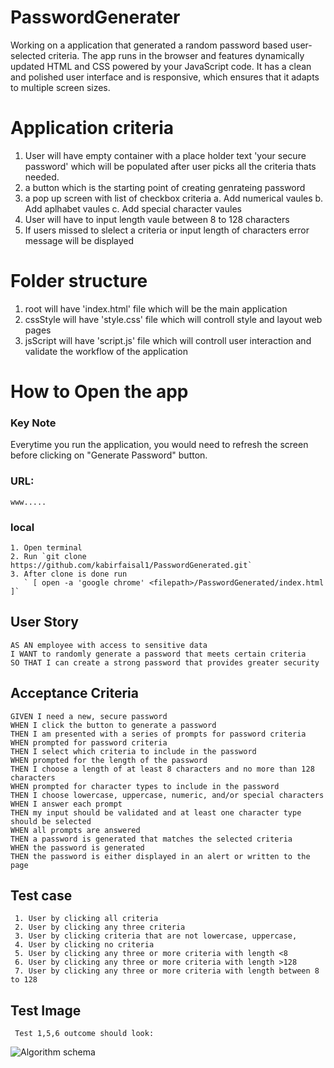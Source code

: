 # PasswordGenerater
Working on a application that generated a random password based user-selected criteria. The app runs in the browser and features dynamically updated HTML and CSS powered by your JavaScript code. It has a clean and polished user interface and is responsive, which ensures that it adapts to multiple screen sizes.

# Application criteria
1. User will have empty container with a place holder text 'your secure password' which will be populated after user picks all the criteria thats needed.
2. a button which is the starting point of creating genrateing password
3. a pop up screen with list of checkbox criteria
    a. Add numerical vaules
    b. Add aplhabet vaules
    c. Add special character vaules
4. User will have to input length vaule between 8 to 128 characters
6. If users missed to slelect a criteria or input length of characters error message will be displayed 

# Folder structure 
1. root will have 'index.html' file which will be the main application
2. cssStyle will have 'style.css' file which will controll style and layout web pages
3. jsScript will have 'script.js' file which will controll user interaction and validate the workflow of the application

# How to Open the app
### Key Note
Everytime you run the application, you would need to refresh the screen before clicking on "Generate Password" button. 
 ### URL: 
 ```
 www.....
 ```

 ### local
 ```
 1. Open terminal
 2. Run `git clone https://github.com/kabirfaisal1/PasswordGenerated.git`
 3. After clone is done run 
    ` [ open -a 'google chrome' <filepath>/PasswordGenerated/index.html ]`
 ```
## User Story

```
AS AN employee with access to sensitive data
I WANT to randomly generate a password that meets certain criteria
SO THAT I can create a strong password that provides greater security
```

## Acceptance Criteria

```
GIVEN I need a new, secure password
WHEN I click the button to generate a password
THEN I am presented with a series of prompts for password criteria
WHEN prompted for password criteria
THEN I select which criteria to include in the password
WHEN prompted for the length of the password
THEN I choose a length of at least 8 characters and no more than 128 characters
WHEN prompted for character types to include in the password
THEN I choose lowercase, uppercase, numeric, and/or special characters
WHEN I answer each prompt
THEN my input should be validated and at least one character type should be selected
WHEN all prompts are answered
THEN a password is generated that matches the selected criteria
WHEN the password is generated
THEN the password is either displayed in an alert or written to the page
```

## Test case
```
 1. User by clicking all criteria
 2. User by clicking any three criteria
 3. User by clicking criteria that are not lowercase, uppercase,
 4. User by clicking no criteria
 5. User by clicking any three or more criteria with length <8
 6. User by clicking any three or more criteria with length >128
 7. User by clicking any three or more criteria with length between 8 to 128
```
## Test Image
```
 Test 1,5,6 outcome should look:
```
 ![Algorithm schema](../PasswordGenerater/image/criteria_met.png)

